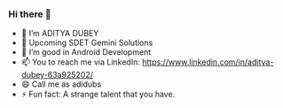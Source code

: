 ### Hi there 👋

- 🔭 I’m ADITYA DUBEY
- 🌱 Upcoming SDET Gemini Solutions 
- 👯 I’m good in Android Development
- 📫 You to reach me via LinkedIn: https://www.linkedin.com/in/aditya-dubey-63a925202/
- 😄 Call me as adidubs
- ⚡ Fun fact: A strange talent that you have.

